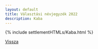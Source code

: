 ```yaml
---
layout: default
title: Választási névjegyzék 2022
description: Kaba
---
```


{% include settlementHTMLs/Kaba.html %}

[Vissza](./)